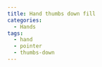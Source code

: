 ```yaml
---
title: Hand thumbs down fill
categories:
  - Hands
tags:
  - hand
  - pointer
  - thumbs-down
---
```

